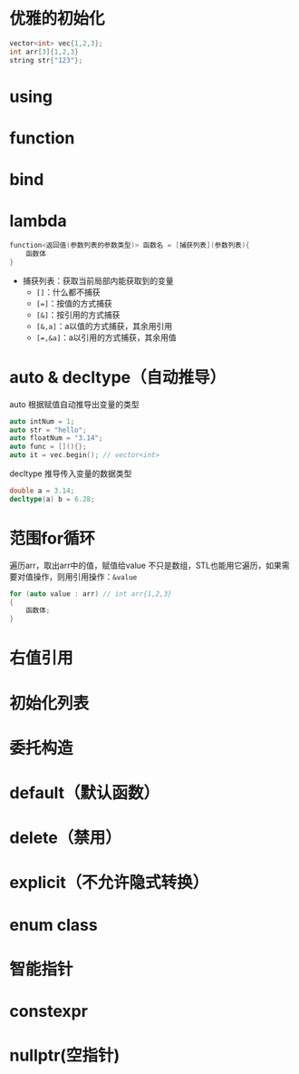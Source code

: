 
# 优雅的初始化

```c++
vector<int> vec{1,2,3};
int arr[3]{1,2,3}
string str{"123"};
```

# using

# function

# bind

# lambda

```c++
function<返回值(参数列表的参数类型)> 函数名 = [捕获列表](参数列表){
	函数体
}
```
+ 捕获列表：获取当前局部内能获取到的变量
	+ `[]`：什么都不捕获
	+ `[=]`：按值的方式捕获
	+ `[&]`：按引用的方式捕获
	+ `[&,a]`：a以值的方式捕获，其余用引用
	+ `[=,&a]`：a以引用的方式捕获，其余用值

# auto & decltype（自动推导）

auto
根据赋值自动推导出变量的类型
```c++
auto intNum = 1;
auto str = "hello";
auto floatNum = "3.14";
auto func = [](){};
auto it = vec.begin(); // vector<int>
```

decltype
推导传入变量的数据类型
```c++
double a = 3.14;
decltype(a) b = 6.28;
```

# 范围for循环
遍历arr，取出arr中的值，赋值给value
不只是数组，STL也能用它遍历，如果需要对值操作，则用引用操作：`&value`
```c++
for (auto value : arr) // int arr{1,2,3}
{
	函数体;
}
```

# 右值引用

# 初始化列表

# 委托构造

# default（默认函数）

# delete（禁用）

# explicit（不允许隐式转换）

# enum class

# 智能指针

# constexpr

# nullptr(空指针)
